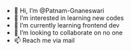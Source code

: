 - 👋 Hi, I’m @Patnam-Gnaneswari
- 👀 I’m interested in learning new codes
- 🌱 I’m currently learning frontend dev
- 💞️ I’m looking to collaborate on no one
- 📫 Reach me via mail

<!---
Patnam-Gnaneswari/Patnam-Gnaneswari is a ✨ special ✨ repository because its `README.md` (this file) appears on your GitHub profile.
You can click the Preview link to take a look at your changes.
--->
